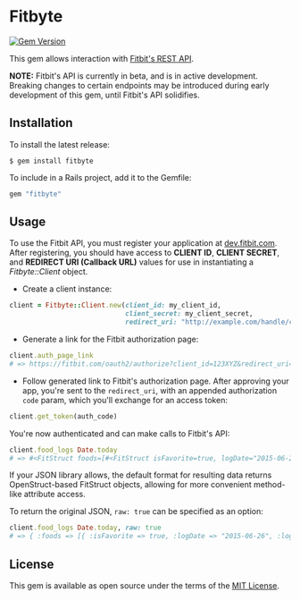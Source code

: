 # Fitbyte

[![Gem Version](https://badge.fury.io/rb/fitbyte.svg)](https://badge.fury.io/rb/fitbyte)

This gem allows interaction with [Fitbit's REST API](https://dev.fitbit.com/docs/basics/).

**NOTE:** Fitbit's API is currently in beta, and is in active development. Breaking changes to certain endpoints may be introduced during early development of this gem, until Fitbit's API solidifies.

## Installation

To install the latest release:

    $ gem install fitbyte

To include in a Rails project, add it to the Gemfile:

```ruby
gem "fitbyte"
```

## Usage

To use the Fitbit API, you must register your application at [dev.fitbit.com](https://dev.fitbit.com/apps). After registering, you should have access to **CLIENT ID**, **CLIENT SECRET**, and **REDIRECT URI (Callback URL)** values for use in instantiating a *Fitbyte::Client* object.

- Create a client instance:

```ruby
client = Fitbyte::Client.new(client_id: my_client_id,
                             client_secret: my_client_secret,
                             redirect_uri: "http://example.com/handle/callback")
```

- Generate a link for the Fitbit authorization page:

```ruby
client.auth_page_link
# => https://fitbit.com/oauth2/authorize?client_id=123XYZ&redirect_uri=...
```

- Follow generated link to Fitbit's authorization page. After approving your app, you're sent to the `redirect_uri`, with an appended authorization `code` param, which you'll exchange for an access token:

```ruby
client.get_token(auth_code)
```

You're now authenticated and can make calls to Fitbit's API:

```ruby
client.food_logs Date.today
# => #<FitStruct foods=[#<FitStruct isFavorite=true, logDate="2015-06-26", logId=1820, loggedFood=#<FitStruct accessLevel="PUBLIC", amount=132.57, brand="", calories=752, ...]
```

If your JSON library allows, the default format for resulting data returns OpenStruct-based FitStruct objects, allowing for more convenient method-like attribute access.

To return the original JSON, `raw: true` can be specified as an option:

```ruby
client.food_logs Date.today, raw: true
# => { :foods => [{ :isFavorite => true, :logDate => "2015-06-26", :logId => 1820, :loggedFood => { :accessLevel => "PUBLIC", :amount => 132.57, :brand => "", :calories => 752, ...}] }
```

## License

This gem is available as open source under the terms of the [MIT License](http://opensource.org/licenses/MIT).
